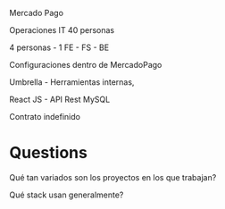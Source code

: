 
Mercado Pago

Operaciones IT 40 personas

4 personas - 1 FE - FS - BE 

Configuraciones dentro de MercadoPago

Umbrella - Herramientas internas, 

React JS  - API Rest MySQL

Contrato indefinido


# Questions

Qué tan variados son los proyectos en los que trabajan?

Qué stack usan generalmente?



